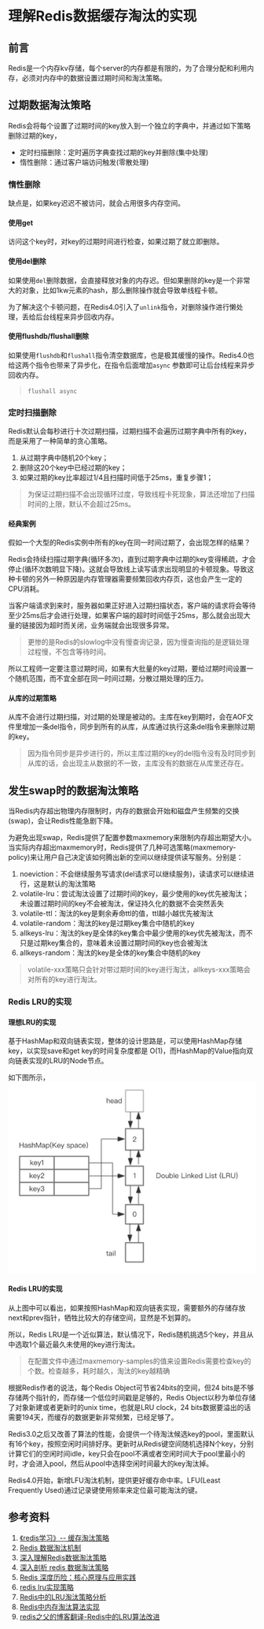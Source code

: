 # 理解Redis数据缓存淘汰的实现

## 前言
Redis是一个内存kv存储，每个server的内存都是有限的，为了合理分配和利用内存，必须对内存中的数据设置过期时间和淘汰策略。

## 过期数据淘汰策略
Redis会将每个设置了过期时间的key放入到一个独立的字典中，并通过如下策略删除过期的key，
- 定时扫描删除：定时遍历字典查找过期的key并删除(集中处理)
- 惰性删除：通过客户端访问触发(零散处理)

### 惰性删除
缺点是，如果key迟迟不被访问，就会占用很多内存空间。

#### 使用get
访问这个key时，对key的过期时间进行检查，如果过期了就立即删除。

#### 使用del删除
如果使用`del`删除数据，会直接释放对象的内存迟。但如果删除的key是一个非常大的对象，比如1kw元素的hash，那么删除操作就会导致单线程卡顿。

为了解决这个卡顿问题，在Redis4.0引入了`unlink`指令，对删除操作进行懒处理，丢给后台线程来异步回收内存。

#### 使用flushdb/flushall删除
如果使用`flushdb`和`flushall`指令清空数据库，也是极其缓慢的操作。Redis4.0也给这两个指令也带来了异步化，在指令后面增加`async` 参数即可让后台线程来异步回收内存。
> `flushall async`

### 定时扫描删除
Redis默认会每秒进行十次过期扫描，过期扫描不会遍历过期字典中所有的key，而是采用了一种简单的贪心策略。
1. 从过期字典中随机20个key；
1. 删除这20个key中已经过期的key；
1. 如果过期的key比率超过1/4且扫描时间低于25ms，重复步骤1；

> 为保证过期扫描不会出现循环过度，导致线程卡死现象，算法还增加了扫描时间的上限，默认不会超过25ms。

#### 经典案例
假如一个大型的Redis实例中所有的key在同一时间过期了，会出现怎样的结果？

Redis会持续扫描过期字典(循环多次)，直到过期字典中过期的key变得稀疏，才会停止(循环次数明显下降)。这就会导致线上读写请求出现明显的卡顿现象。导致这种卡顿的另外一种原因是内存管理器需要频繁回收内存页，这也会产生一定的CPU消耗。

当客户端请求到来时，服务器如果正好进入过期扫描状态，客户端的请求将会等待至少25ms后才会进行处理，如果客户端的超时时间低于25ms，那么就会出现大量的链接因为超时而关闭，业务端就会出现很多异常。
> 更惨的是Redis的slowlog中没有慢查询记录，因为慢查询指的是逻辑处理过程慢，不包含等待时间。

所以工程师一定要注意过期时间，如果有大批量的key过期，要给过期时间设置一个随机范围，而不宜全部在同一时间过期，分散过期处理的压力。

#### 从库的过期策略
从库不会进行过期扫描，对过期的处理是被动的。主库在key到期时，会在AOF文件里增加一条del指令，同步到所有的从库，从库通过执行这条del指令来删除过期的key。

> 因为指令同步是异步进行的，所以主库过期的key的del指令没有及时同步到从库的话，会出现主从数据的不一致，主库没有的数据在从库里还存在。

## 发生swap时的数据淘汰策略
当Redis内存超出物理内存限制时，内存的数据会开始和磁盘产生频繁的交换(swap)，会让Redis性能急剧下降。

为避免出现swap，Redis提供了配置参数maxmemory来限制内存超出期望大小。当实际内存超出maxmemory时，Redis提供了几种可选策略(maxmemory-policy)来让用户自己决定该如何腾出新的空间以继续提供读写服务。分别是：
1. noeviction：不会继续服务写请求(del请求可以继续服务)，读请求可以继续进行，这是默认的淘汰策略
1. volatile-lru：尝试淘汰设置了过期时间的key，最少使用的key优先被淘汰；未设置过期时间的key不会被淘汰，保证持久化的数据不会突然丢失
1. volatile-ttl：淘汰的key是剩余寿命ttl的值，ttl越小越优先被淘汰
1. volatile-random：淘汰的key是过期key集合中随机的key
1. allkeys-lru：淘汰的key是全体的key集合中最少使用的key优先被淘汰，而不只是过期key集合的，意味着未设置过期时间的key也会被淘汰
1. allkeys-random：淘汰的key是全体的key集合中随机的key

> volatile-xxx策略只会针对带过期时间的key进行淘汰，allkeys-xxx策略会对所有的key进行淘汰。

### Redis LRU的实现

#### 理想LRU的实现
基于HashMap和双向链表实现，整体的设计思路是，可以使用HashMap存储key，以实现save和get key的时间复杂度都是 O(1)，而HashMap的Value指向双向链表实现的LRU的Node节点。  

如下图所示，  
![IMAGE](resources/111AE7A68AF7F326E7A7C099A48FB7B0.jpg)


#### Redis LRU的实现
从上图中可以看出，如果按照HashMap和双向链表实现，需要额外的存储存放next和prev指针，牺牲比较大的存储空间，显然是不划算的。

所以，Redis LRU是一个近似算法，默认情况下，Redis随机挑选5个key，并且从中选取1个最近最久未使用的key进行淘汰。
> 在配置文件中通过maxmemory-samples的值来设置Redis需要检查key的个数。检查越多，耗时越久，淘汰的key越精确

根据Redis作者的说法，每个Redis Object可节省24bits的空间，但24 bits是不够存储两个指针的，而存储一个低位时间戳是足够的，Redis Object以秒为单位存储了对象新建或者更新时的unix time，也就是LRU clock，24 bits数据要溢出的话需要194天，而缓存的数据更新非常频繁，已经足够了。  

Redis3.0之后又改善了算法的性能，会提供一个待淘汰候选key的pool，里面默认有16个key，按照空闲时间排好序。更新时从Redis键空间随机选择N个key，分别计算它们的空闲时间idle，key只会在pool不满或者空闲时间大于pool里最小的时，才会进入pool，然后从pool中选择空闲时间最大的key淘汰掉。  

Redis4.0开始，新增LFU淘汰机制，提供更好缓存命中率。LFU(Least Frequently Used)通过记录键使用频率来定位最可能淘汰的键。

## 参考资料
1. [《redis学习》-- 缓存淘汰策略](https://blog.csdn.net/lizhi_java/article/details/68953179)
1. [Redis 数据淘汰机制](https://wiki.jikexueyuan.com/project/redis/data-elimination-mechanism.html)
1. [深入理解Redis数据淘汰策略](http://www.voidcn.com/article/p-rwzhvqnb-bah.html)
1. [深入剖析 redis 数据淘汰策略](http://www.voidcn.com/article/p-adxbhbxv-bmq.html)
2. [Redis 深度历险：核心原理与应用实践](https://juejin.im/book/5afc2e5f6fb9a07a9b362527)
3. [redis lru实现策略](http://blog.chinaunix.net/uid-20708886-id-5753422.html)
4. [Redis中的LRU淘汰策略分析](https://www.cnblogs.com/linxiyue/p/10945216.html)
5. [Redis中内存淘汰算法实现](http://fivezh.github.io/2019/01/10/Redis-LRU-algorithm/)
6. [redis之父的博客翻译-Redis中的LRU算法改进](https://blog.csdn.net/qq_35440678/article/details/53453107)